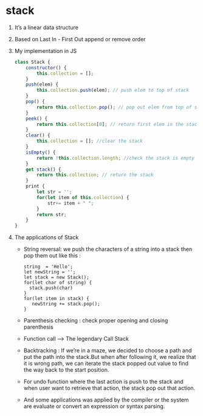 # stack

1. It’s a linear data structure 

2. Based on Last In - First Out append or remove order

3. My implementation in JS 

   ```javascript
   class Stack {
       constructor() {
           this.collection = [];
       }
       push(elem) {
           this.collection.push(elem); // push elem to top of stack
       }
       pop() {
           return this.collection.pop(); // pop out elem from top of stack
       }
       peek() {
           return this.collection[0]; // return first elem in the stack
       }
       clear() {
           this.collection = []; //clear the stack
       }
       isEmpty() {
           return !this.collection.length; //check the stack is empty or not
       }
       get stack() {
           return this.collection; // return the stack
       }
       print {
           let str = '';
           for(let item of this.collection) {
               str+= item + " ";
           }
           return str;
       }
   }
   ```

4. The applications of Stack 

   - String reversal: we push the characters of a string into a stack then pop them out like this :

     ```pseudocode
     string  = 'Hello';
     let newString = '';
     let stack = new Stack();
     for(let char of string) {
       stack.push(char)
     }
     for(let item in stack) {
      	newString += stack.pop(); 
     }
     ```

   - Parenthesis checking : check proper opening and closing parenthesis

   - Function call —> The legendary Call Stack

   - Backtracking : If we’re in a maze, we decided to choose a path and put the path into the stack.But when after following it, we realize that it is wrong path, we can iterate the stack popped out value to find the way back to the start position.

   - For undo function where the last action is push to the stack and when user want to retrieve that action, the stack pop out that action.

   - And some applications was applied by the compiler or the system are evaluate or convert an expression or syntax parsing.